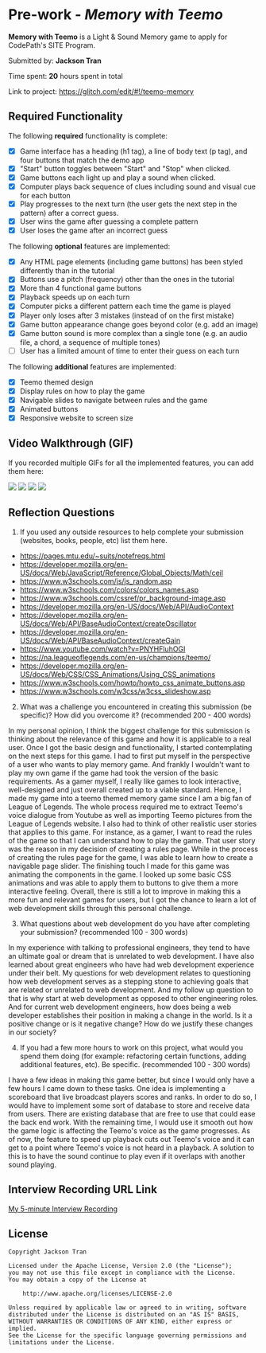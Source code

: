 # Pre-work - *Memory with Teemo*

**Memory with Teemo** is a Light & Sound Memory game to apply for CodePath's SITE Program. 

Submitted by: **Jackson Tran**

Time spent: **20** hours spent in total

Link to project: https://glitch.com/edit/#!/teemo-memory

## Required Functionality

The following **required** functionality is complete:

* [x] Game interface has a heading (h1 tag), a line of body text (p tag), and four buttons that match the demo app
* [x] "Start" button toggles between "Start" and "Stop" when clicked. 
* [x] Game buttons each light up and play a sound when clicked. 
* [x] Computer plays back sequence of clues including sound and visual cue for each button
* [x] Play progresses to the next turn (the user gets the next step in the pattern) after a correct guess. 
* [x] User wins the game after guessing a complete pattern
* [x] User loses the game after an incorrect guess

The following **optional** features are implemented:

* [x] Any HTML page elements (including game buttons) has been styled differently than in the tutorial
* [x] Buttons use a pitch (frequency) other than the ones in the tutorial
* [x] More than 4 functional game buttons
* [x] Playback speeds up on each turn
* [x] Computer picks a different pattern each time the game is played
* [x] Player only loses after 3 mistakes (instead of on the first mistake)
* [x] Game button appearance change goes beyond color (e.g. add an image)
* [x] Game button sound is more complex than a single tone (e.g. an audio file, a chord, a sequence of multiple tones)
* [ ] User has a limited amount of time to enter their guess on each turn

The following **additional** features are implemented:

- [x] Teemo themed design
- [x] Display rules on how to play the game
- [x] Navigable slides to navigate between rules and the game
- [x] Animated buttons
- [x] Responsive website to screen size

## Video Walkthrough (GIF)

If you recorded multiple GIFs for all the implemented features, you can add them here:

![](https://media4.giphy.com/media/wUMaSp3nGwgRqhXdcB/giphy.gif?cid=790b76117c58c87fa04457efe867aa7ff25872344a217dc2&rid=giphy.gif&ct=g)
![](gif2-link-here)
![](gif3-link-here)
![](gif4-link-here)

## Reflection Questions
1. If you used any outside resources to help complete your submission (websites, books, people, etc) list them here. 
- https://pages.mtu.edu/~suits/notefreqs.html
- https://developer.mozilla.org/en-US/docs/Web/JavaScript/Reference/Global_Objects/Math/ceil
- https://www.w3schools.com/js/js_random.asp
- https://www.w3schools.com/colors/colors_names.asp
- https://www.w3schools.com/cssref/pr_background-image.asp
- https://developer.mozilla.org/en-US/docs/Web/API/AudioContext
- https://developer.mozilla.org/en-US/docs/Web/API/BaseAudioContext/createOscillator
- https://developer.mozilla.org/en-US/docs/Web/API/BaseAudioContext/createGain
- https://www.youtube.com/watch?v=PNYHFluhOGI
- https://na.leagueoflegends.com/en-us/champions/teemo/
- https://developer.mozilla.org/en-US/docs/Web/CSS/CSS_Animations/Using_CSS_animations
- https://www.w3schools.com/howto/howto_css_animate_buttons.asp
- https://www.w3schools.com/w3css/w3css_slideshow.asp

2. What was a challenge you encountered in creating this submission (be specific)? How did you overcome it? (recommended 200 - 400 words) 

In my personal opinion, I think the biggest challenge for this submission is thinking about the relevance of this game and how it is applicable to a real user. Once I got the basic design and functionality, 
I started contemplating on the next steps for this game. I had to first put myself in the perspective of a user who wants to play memory game. And frankly I wouldn't want to play my own game if the game had took the version of the basic requirements.
As a gamer myself, I really like games to look interactive, well-designed and just overall created up to a viable standard. Hence, I made my game into a teemo themed memory game since I am a big fan of League of Legends. The whole process required me to extract
Teemo's voice dialogue from Youtube as well as importing Teemo pictures from the League of Legends website. I also had to think of other realistic user stories that applies to this game. For instance, as a gamer, I want to read the rules of the game so that I can understand
how to play the game. That user story was the reason in my decision of creating a rules page. While in the process of creating the rules page for the game, I was able to learn how to create a navigable page slider. The finishing touch I made for this game was animating
the components in the game. I looked up some basic CSS animations and was able to apply them to buttons to give them a more interactive feeling. Overall, there is still a lot to improve in making this a more fun and relevant games for users, but I got the chance to learn a lot of 
web development skills through this personal challenge.


3. What questions about web development do you have after completing your submission? (recommended 100 - 300 words) 

In my experience with talking to professional engineers, they tend to have an ultimate goal or dream that is unrelated to web development. I have also learned about great engineers who have had web development experience under their belt.
My questions for web development relates to questioning how web development serves as a stepping stone to achieving goals that are related or unrelated to web development. And my follow up question to that is why start at web development as opposed to 
other engineering roles. And for current web development engineers, how does being a web developer establishes their position in making a change in the world. Is it a positive change or is it negative change? How do we justify these changes in our society?


4. If you had a few more hours to work on this project, what would you spend them doing (for example: refactoring certain functions, adding additional features, etc). Be specific. (recommended 100 - 300 words) 

I have a few ideas in making this game better, but since I would only have a few hours I came down to these tasks. One idea is implementing a scoreboard that live broadcast players scores and ranks. In order to do so, I would have to implement some sort of database to store and receive data from users. There are existing
database that are free to use that could ease the back end work. With the remaining time, I would use it smooth out how the game logic is affecting the Teemo's voice as the game progresses. As of now, the feature to speed up playback cuts out Teemo's voice and it can get to a point where Teemo's voice is not heard in a playback. A solution
to this is to have the sound continue to play even if it overlaps with another sound playing.




## Interview Recording URL Link

[My 5-minute Interview Recording](your-link-here)


## License

    Copyright Jackson Tran

    Licensed under the Apache License, Version 2.0 (the "License");
    you may not use this file except in compliance with the License.
    You may obtain a copy of the License at

        http://www.apache.org/licenses/LICENSE-2.0

    Unless required by applicable law or agreed to in writing, software
    distributed under the License is distributed on an "AS IS" BASIS,
    WITHOUT WARRANTIES OR CONDITIONS OF ANY KIND, either express or implied.
    See the License for the specific language governing permissions and
    limitations under the License.
